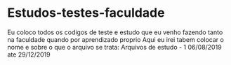 # Estudos-testes-faculdade
Eu coloco todos os codigos de teste e estudo que eu venho fazendo tanto na faculdade quando por aprendizado proprio
Aqui eu irei tabem colocar o nome e sobre o que o arquivo se trata:
Arquivos de estudo - 1 06/08/2019 ate 29/12/2019 
